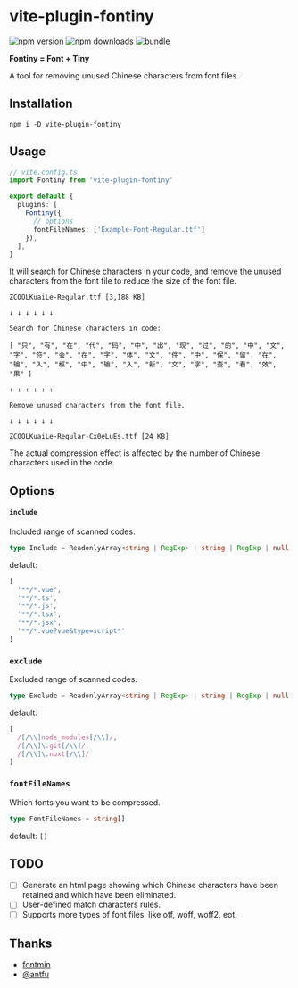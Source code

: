 # vite-plugin-fontiny

[![npm version][npm-version-src]][npm-version-href]
[![npm downloads][npm-downloads-src]][npm-downloads-href]
[![bundle][bundle-src]][bundle-href]

**Fontiny = Font + Tiny**

A tool for removing unused Chinese characters from font files.

## Installation

```shell
npm i -D vite-plugin-fontiny
```

## Usage

```ts
// vite.config.ts
import Fontiny from 'vite-plugin-fontiny'

export default {
  plugins: [
    Fontiny({
      // options
      fontFileNames: ['Example-Font-Regular.ttf']
    }),
  ],
}
```

It will search for Chinese characters in your code, and remove the unused characters from the font file to reduce the size of the font file.

```
ZCOOLKuaiLe-Regular.ttf [3,188 KB]

↓ ↓ ↓ ↓ ↓ ↓

Search for Chinese characters in code:

[ "只", "有", "在", "代", "码", "中", "出", "现", "过", "的", "中", "文", "字", "符", "会", "在", "字", "体", "文", "件", "中", "保", "留", "在", "输", "入", "框", "中", "输", "入", "新", "文", "字", "查", "看", "效", "果" ]

↓ ↓ ↓ ↓ ↓ ↓

Remove unused characters from the font file.

↓ ↓ ↓ ↓ ↓ ↓

ZCOOLKuaiLe-Regular-Cx0eLuEs.ttf [24 KB]
```

The actual compression effect is affected by the number of Chinese characters used in the code.

## Options

#### `include`

Included range of scanned codes.

```ts
type Include = ReadonlyArray<string | RegExp> | string | RegExp | null
```

default:
```js
[
  '**/*.vue',
  '**/*.ts',
  '**/*.js',
  '**/*.tsx',
  '**/*.jsx',
  '**/*.vue?vue&type=script*'
]
```

### `exclude`

Excluded range of scanned codes.

```ts
type Exclude = ReadonlyArray<string | RegExp> | string | RegExp | null
```

default:
```js
[
  /[/\\]node_modules[/\\]/,
  /[/\\]\.git[/\\]/,
  /[/\\]\.nuxt[/\\]/
]
```

### `fontFileNames`

Which fonts you want to be compressed.

```ts
type FontFileNames = string[]
```

default: `[]`

## TODO

 - [ ] Generate an html page showing which Chinese characters have been retained and which have been eliminated.
 - [ ] User-defined match characters rules.
 - [ ] Supports more types of font files, like otf, woff, woff2, eot.

## Thanks

 - [fontmin](https://github.com/ecomfe/fontmin)
 - [@antfu](https://github.com/antfu)

<!-- Badges -->

[npm-version-src]: https://img.shields.io/npm/v/vite-plugin-fontiny?style=flat&colorA=080f12&colorB=1fa669
[npm-version-href]: https://npmjs.com/package/vite-plugin-fontiny
[npm-downloads-src]: https://img.shields.io/npm/dm/vite-plugin-fontiny?style=flat&colorA=080f12&colorB=1fa669
[npm-downloads-href]: https://npmjs.com/package/vite-plugin-fontiny
[bundle-src]: https://img.shields.io/bundlephobia/minzip/vite-plugin-fontiny?style=flat&colorA=080f12&colorB=1fa669&label=minzip
[bundle-href]: https://bundlephobia.com/result?p=vite-plugin-fontiny

